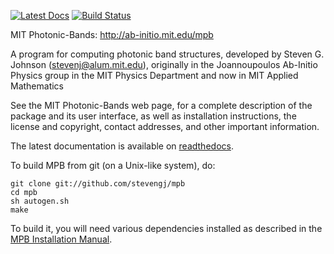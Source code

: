 [![Latest Docs](https://readthedocs.org/projects/pip/badge/?version=latest)](http://mpb.readthedocs.io/en/latest/MPB/)
[![Build Status](https://travis-ci.org/stevengj/mpb.svg?branch=master)](https://travis-ci.org/stevengj/mpb)

MIT Photonic-Bands: http://ab-initio.mit.edu/mpb

A program for computing photonic band structures, developed by Steven
G. Johnson (stevenj@alum.mit.edu), originally in the Joannoupoulos
Ab-Initio Physics group in the MIT Physics Department and now in MIT
Applied Mathematics

See the MIT Photonic-Bands web page, for a complete description of the
package and its user interface, as well as installation instructions,
the license and copyright, contact addresses, and other important
information.

The latest documentation is available on [readthedocs](http://mpb.readthedocs.io/en/latest/MPB/).

To build MPB from git (on a Unix-like system), do:
```
git clone git://github.com/stevengj/mpb
cd mpb
sh autogen.sh
make
```
To build it, you will need various dependencies installed as described
in the [MPB Installation Manual](http://ab-initio.mit.edu/wiki/index.php/MPB_Installation).
